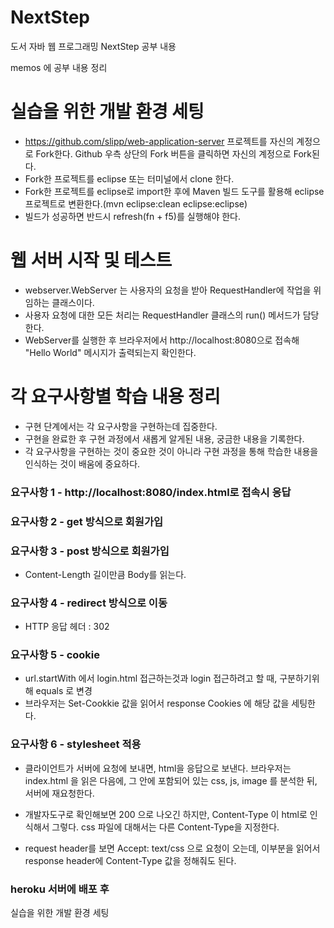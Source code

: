 # NextStep
도서 자바 웹 프로그래밍 NextStep 공부 내용

memos 에 공부 내용 정리


# 실습을 위한 개발 환경 세팅
* https://github.com/slipp/web-application-server 프로젝트를 자신의 계정으로 Fork한다. Github 우측 상단의 Fork 버튼을 클릭하면 자신의 계정으로 Fork된다.
* Fork한 프로젝트를 eclipse 또는 터미널에서 clone 한다.
* Fork한 프로젝트를 eclipse로 import한 후에 Maven 빌드 도구를 활용해 eclipse 프로젝트로 변환한다.(mvn eclipse:clean eclipse:eclipse)
* 빌드가 성공하면 반드시 refresh(fn + f5)를 실행해야 한다.

# 웹 서버 시작 및 테스트
* webserver.WebServer 는 사용자의 요청을 받아 RequestHandler에 작업을 위임하는 클래스이다.
* 사용자 요청에 대한 모든 처리는 RequestHandler 클래스의 run() 메서드가 담당한다.
* WebServer를 실행한 후 브라우저에서 http://localhost:8080으로 접속해 "Hello World" 메시지가 출력되는지 확인한다.

# 각 요구사항별 학습 내용 정리
* 구현 단계에서는 각 요구사항을 구현하는데 집중한다. 
* 구현을 완료한 후 구현 과정에서 새롭게 알게된 내용, 궁금한 내용을 기록한다.
* 각 요구사항을 구현하는 것이 중요한 것이 아니라 구현 과정을 통해 학습한 내용을 인식하는 것이 배움에 중요하다. 

### 요구사항 1 - http://localhost:8080/index.html로 접속시 응답

### 요구사항 2 - get 방식으로 회원가입

### 요구사항 3 - post 방식으로 회원가입
* Content-Length 길이만큼 Body를 읽는다.

### 요구사항 4 - redirect 방식으로 이동
* HTTP 응답 헤더 : 302

### 요구사항 5 - cookie
* url.startWith 에서 login.html 접근하는것과 login  접근하려고 할 때, 구분하기위해 equals 로 변경
* 브라우저는 Set-Cookkie 값을 읽어서 response Cookies 에 해당 값을 세팅한다.

### 요구사항 6 - stylesheet 적용
* 클라이언트가 서버에 요청에 보내면, html을 응답으로 보낸다.
 브라우저는 index.html 을 읽은 다음에, 그 안에 포함되어 있는 css, js, image 를 분석한 뒤, 서버에 재요청한다.

* 개발자도구로 확인해보면 200 으로 나오긴 하지만, Content-Type 이 html로 인식해서 그렇다.
 css 파일에 대해서는 다른 Content-Type을 지정한다.

* request header를 보면 Accept: text/css 으로 요청이 오는데,
 이부분을 읽어서 response header에 Content-Type 값을 정해줘도 된다.
 
### heroku 서버에 배포 후
실습을 위한 개발 환경 세팅
